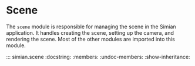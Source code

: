# Scene

The `scene` module is responsible for managing the scene in the Simian application. It handles creating the scene, setting up the camera, and rendering the scene. Most of the other modules are imported into this module.

::: simian.scene
    :docstring:
    :members:
    :undoc-members:
    :show-inheritance: